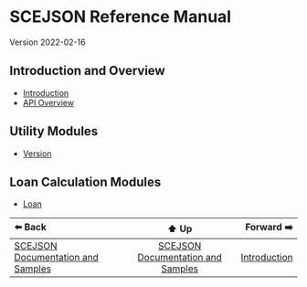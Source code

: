 # SCEJSON Reference Manual

Version 2022-02-16

## Introduction and Overview
* [Introduction](introduction.md)
* [API Overview](api-overview.md)

## Utility Modules
* [Version](module-version.md)

## Loan Calculation Modules
* [Loan](module-loan.md)
<!--
## Compliance Modules
* [APR Calculation & Verification](module-apr.md)
* [High Cost Mortgage (HCM)](module-hcm.md)
* [Higher Priced Mortgage Loans (HPML)](module-hpml.md)
-->

| ⬅️ Back | ⬆️ Up | Forward ➡️ |
| :--- | :---: | ---: |
| [SCEJSON Documentation and Samples](../README.md) | [SCEJSON Documentation and Samples](../README.md) | [Introduction](introduction.md) |
